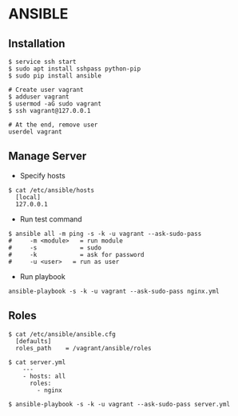 # ANSIBLE

## Installation

```
$ service ssh start
$ sudo apt install sshpass python-pip
$ sudo pip install ansible

# Create user vagrant
$ adduser vagrant
$ usermod -aG sudo vagrant
$ ssh vagrant@127.0.0.1

# At the end, remove user
userdel vagrant
```

## Manage Server

* Specify hosts
```
$ cat /etc/ansible/hosts
  [local]
  127.0.0.1
```

* Run test command
```
$ ansible all -m ping -s -k -u vagrant --ask-sudo-pass
#     -m <module>	= run module
#     -s	        = sudo
#     -k	        = ask for password
#     -u <user>	  = run as user
```

* Run playbook
```
ansible-playbook -s -k -u vagrant --ask-sudo-pass nginx.yml
```

## Roles

```
$ cat /etc/ansible/ansible.cfg
  [defaults]
  roles_path    = /vagrant/ansible/roles

$ cat server.yml
    ---
    - hosts: all
      roles:
        - nginx

$ ansible-playbook -s -k -u vagrant --ask-sudo-pass server.yml
```
